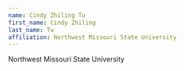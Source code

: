 ```yaml
---
name: Cindy Zhiling Tu
first_name: Cindy Zhiling
last_name: Tu
affiliation: Northwest Missouri State University
---
```


Northwest Missouri State University
